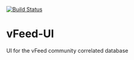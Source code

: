 [![Build Status](https://travis-ci.org/UShan89/vFeed-UI.svg?branch=master)](https://travis-ci.org/UShan89/vFeed-UI)

# vFeed-UI
UI for the vFeed community correlated database
